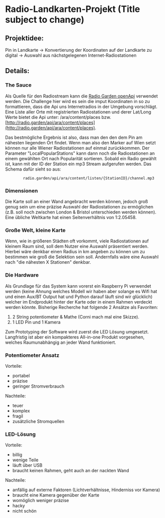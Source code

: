 # Radio-Landkarten-Projekt (Title subject to change)
## Projektidee:

Pin in Landkarte -> Konvertierung der Koordinaten auf der Landkarte zu digital -> Auswahl aus nächstgelegenen Internet-Radiostationen

## Details:

### The Sauce
Als Quelle für den Radiostream kann die  [Radio Garden openApi](https://jonasrmichel.github.io/radio-garden-openapi/) verwendet werden.
Die Challenge hier wird es sein die imput Koordinaten in so zu formattieren, dass die Api uns Internetradios in der Umgebung vorschlägt.
Eine Liste aller Orte mit registrierten Radiostationen und derer Lat/Long Werte bietet die Api unter: /ara/content/places bzw. [http://radio.garden/api/ara/content/places](http://radio.garden/api/ara/content/places). 

Das bestmögliche Ergebnis ist also, dass man den den dem Pin am nähesten liegenden Ort findet. Wenn man also den Marker auf Wien setzt können nur alle Wiener Radiostationen auf einmal zurückkommen. Der Parameter "LocalPopularStations" kann dann noch die Radiostationen an einem gewählten Ort nach Popularität sortieren.
Sobald ein Radio gewählt ist, kann mit der ID der Station ein mp3 Stream aufgerufen werden. Das Schema dafür sieht so aus:
``` 
        radio.garden/api/ara/content/listen/{StationID}/channel.mp3 
```

### Dimensionen
Die Karte soll an einer Wand angebracht werden können, jedoch groß genug sein um eine präzise Auswahl der Radiostationen zu ermöglichen (z.B. soll noch zwischen London & Bristol unterschieden werden können). Eine übliche Weltkarte hat einen Seitenverhältnis von 1:2.05458.

### Große Welt, kleine Karte
Wenn, wie in größeren Städten oft vorkommt, viele Radiostationen auf kleinem Raum sind, soll dem Nutzer eine Auswahl präsentiert werden. Hierbei wäre denkbar einen Radius in km angeben zu können um zu bestimmen wie groß die Selektion sein soll. Andernfalls wäre eine Auswahl nach "die nähesten X Stationen" denkbar.

### Die Hardware
Als Grundlage für das System kann vorerst ein Raspberry Pi verwendet werden (keine Ahnung welches Modell wir haben aber solange es Wifi hat und einen Aux/BT Output hat und Python darauf läuft sind wir glücklich) welcher im Endprodukt hinter der Karte oder in einem Rahmen verdeckt werden könnte.
Bisherige Recherche hat folgende 2 Ansätze als Favoriten:

1. 2 String potentiometer & Mathe (Corni mach mal eine Skizze).
2. 1 LED Pin und 1 Kamera

Zum Prototyping der Software wird zuerst die LED Lösung umgesetzt. Langfristig ist aber ein kompakteres All-in-one Produkt vorgesehen, welches Raumunabhängig an jeder Wand funktioniert.

### Potentiometer Ansatz
Vorteile:
- portabel
- präzise
- geringer Stromverbrauch

Nachteile:
- teuer
- komplex
- fragil
- zusätzliche Stromquellen

### LED-Lösung
Vorteile:
- billig
- wenige Teile
- läuft über USB
- braucht keinen Rahmen, geht auch an der nackten Wand

Nachteile:
- anfällig auf externe Faktoren (Lichtverhältnisse, Hinderniss vor Kamera)
- braucht eine Kamera gegenüber der Karte
- womöglich weniger präzise
- hacky
- nicht schön